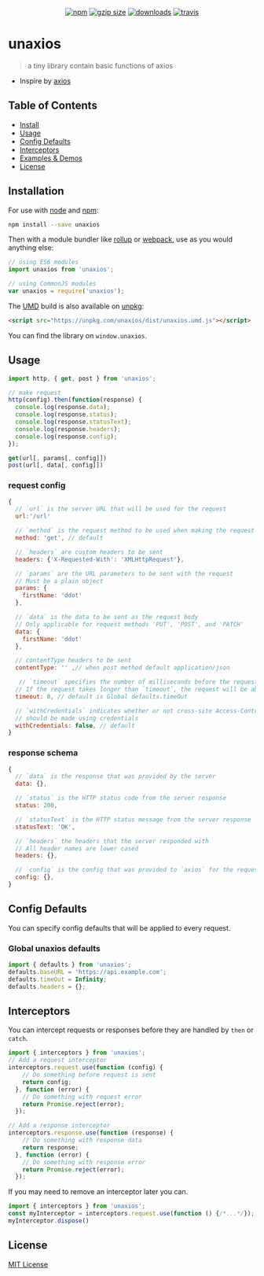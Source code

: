 <p align="center">
  <a href="https://www.npmjs.org/package/unaxios"><img src="https://img.shields.io/npm/v/unaxios.svg?style=flat" alt="npm"></a>
  <a href="https://unpkg.com/unaxios/dist"><img src="https://img.badgesize.io/https://unpkg.com/unaxios/dist/unaxios.umd.js?compression=gzip" alt="gzip size"></a>
  <a href="https://www.npmjs.com/package/unaxios"><img src="https://img.shields.io/npm/dt/unaxios.svg" alt="downloads" ></a>
  <a href="https://travis-ci.org/Jetsly/unaxios"><img src="https://travis-ci.org/Jetsly/unaxios.svg?branch=master" alt="travis"></a>
</p>

# unaxios

> a tiny library contain basic functions of axios

- Inspire by [axios](https://github.com/axios/axios)

## Table of Contents

- [Install](#install)
- [Usage](#usage)
- [Config Defaults](#config-defaults)
- [Interceptors](#interceptors)
- [Examples & Demos](./test/index.test.ts)
- [License](#license)

## Installation

For use with [node](http://nodejs.org) and [npm](https://npmjs.com):

```sh
npm install --save unaxios
```

Then with a module bundler like [rollup](http://rollupjs.org/) or [webpack](https://webpack.js.org/), use as you would anything else:

```javascript
// using ES6 modules
import unaxios from 'unaxios';

// using CommonJS modules
var unaxios = require('unaxios');
```

The [UMD](https://github.com/umdjs/umd) build is also available on [unpkg](https://unpkg.com):

```html
<script src="https://unpkg.com/unaxios/dist/unaxios.umd.js"></script>
```

You can find the library on `window.unaxios`.

## Usage

```js
import http, { get, post } from 'unaxios';

// make request
http(config).then(function(response) {
  console.log(response.data);
  console.log(response.status);
  console.log(response.statusText);
  console.log(response.headers);
  console.log(response.config);
});

get(url[, params[, config]])
post(url[, data[, config]])
```

### request config

```js
{
  // `url` is the server URL that will be used for the request
  url:'/url'

  // `method` is the request method to be used when making the request
  method: 'get', // default

  // `headers` are custom headers to be sent
  headers: {'X-Requested-With': 'XMLHttpRequest'},

  // `params` are the URL parameters to be sent with the request
  // Must be a plain object
  params: {
    firstName: 'ddot'
  },

  // `data` is the data to be sent as the request body
  // Only applicable for request methods 'PUT', 'POST', and 'PATCH'
  data: {
    firstName: 'ddot'
  },

  // contentType headers to be sent
  contentType: '' ,// when post method default application/json

   // `timeout` specifies the number of milliseconds before the request times out.
  // If the request takes longer than `timeout`, the request will be aborted.
  timeout: 0, // default is Global defaults.timeOut

  // `withCredentials` indicates whether or not cross-site Access-Control requests
  // should be made using credentials
  withCredentials: false, // default
}
```

### response schema 

```js
{
  // `data` is the response that was provided by the server
  data: {},

  // `status` is the HTTP status code from the server response
  status: 200,

  // `statusText` is the HTTP status message from the server response
  statusText: 'OK',

  // `headers` the headers that the server responded with
  // All header names are lower cased
  headers: {},

  // `config` is the config that was provided to `axios` for the request
  config: {},
}
```

## Config Defaults

You can specify config defaults that will be applied to every request.

### Global unaxios defaults

```js
import { defaults } from 'unaxios';
defaults.baseURL = 'https://api.example.com';
defaults.timeOut = Infinity;
defaults.headers = {};
```

## Interceptors

You can intercept requests or responses before they are handled by `then` or `catch`.

```js
import { interceptors } from 'unaxios';
// Add a request interceptor
interceptors.request.use(function (config) {
    // Do something before request is sent
    return config;
  }, function (error) {
    // Do something with request error
    return Promise.reject(error);
  });

// Add a response interceptor
interceptors.response.use(function (response) {
    // Do something with response data
    return response;
  }, function (error) {
    // Do something with response error
    return Promise.reject(error);
  });
```

If you may need to remove an interceptor later you can.

```js
import { interceptors } from 'unaxios';
const myInterceptor = interceptors.request.use(function () {/*...*/});
myInterceptor.dispose()
```


## License

[MIT License](LICENSE.md)
